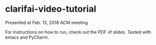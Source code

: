 # clarifai-video-tutorial
Presented at Feb. 13, 2018 ACM meeting

For instructions on how to run, check out the PDF of slides.
Tested with emacs and PyCharm.
